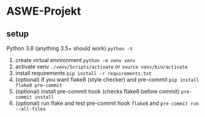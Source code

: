 # ASWE-Projekt

## setup

Python 3.8 (anything 3.5+ should work) `python -V`

1. create virtual environment `python -m venv venv`
2. activate venv `./venv/Scripts/activate` or `source venv/bin/activate`
3. install requirements `pip install -r requirements.txt`
4. (optional) if you want flake8 (style checker) and pre-commit `pip install flake8 pre-commit`
5. (optional) install pre-commit hook (checks flake8 before commit) `pre-commit install`
6. (optional) run flake and test pre-commit hook `flake8` and `pre-commit run --all-files`